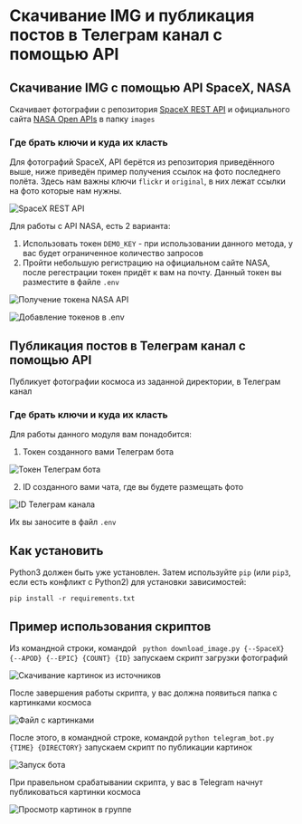 # Скачивание IMG и публикация постов в Телеграм канал с помощью API

## Скачивание IMG с помощью API SpaceX, NASA

Скачивает фотографии с репозитория [SpaceX REST API](https://github.com/r-spacex/SpaceX-API?tab=readme-ov-file) и официального сайта [NASA Open APIs](https://api.nasa.gov/) в папку ``` images ```

### Где брать ключи и куда их класть

Для фотографий SpaceX, API берётся из репозитория приведённого выше, ниже приведён пример получения ссылок на фото последнего полёта. Здесь нам важны ключи ``` flickr ``` и ``` original ```, в них лежат ссылки на фото которые нам нужны.

![SpaceX REST API](img_readme/image.png)

Для работы с API NASA, есть 2 варианта:
1. Использовать токен ``` DEMO_KEY ``` - при использовании данного метода, у вас будет ограниченное количество запросов
2. Пройти небольшую регистрацию на официальном сайте NASA, после регестрации токен придёт к вам на почту. Данный токен вы разместите в файле ``` .env ```

![Получение токена NASA API](img_readme/image-1.png)

![Добавление токенов в .env](img_readme/image-2.png)


## Публикация постов в Телеграм канал с помощью API

Публикует фотографии космоса из заданной директории, в Телеграм канал 

### Где брать ключи и куда их класть

Для работы данного модуля вам понадобится:
1. Токен созданного вами Телеграм бота

![Токен Телеграм бота](img_readme/image-3.png)

2. ID созданного вами чата, где вы будете размещать фото

![ID Телеграм канала](img_readme/image-4.png)

Их вы заносите в файл ``` .env ```

## Как установить

Python3 должен быть уже установлен. 
Затем используйте `pip` (или `pip3`, если есть конфликт с Python2) для установки зависимостей:
```
pip install -r requirements.txt
```

## Пример использования скриптов

Из командной строки, командой ``` python download_image.py {--SpaceX} {--APOD} {--EPIC} {COUNT} {ID}``` запускаем скрипт загрузки фотографий

![Скачивание картинок из источников](img_readme/image-5.png)

После завершения работы скрипта, у вас должна появиться папка с картинками космоса

![Файл с картинками](img_readme/image-6.png)

После этого, в командной строке, командой ``` python telegram_bot.py {TIME} {DIRECTORY} ``` запускаем скрипт по публикации картинок

![Запуск бота](img_readme/image-7.png)

При правельном срабатывании скрипта, у вас в Telegram начнут публиковаться картинки космоса 

![Просмотр картинок в группе](img_readme/image-8.png)